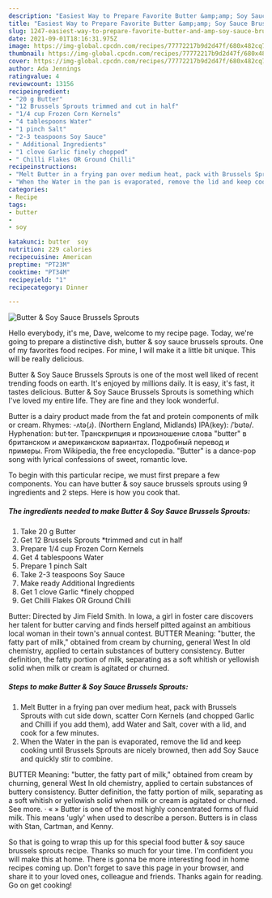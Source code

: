 ```yaml
---
description: "Easiest Way to Prepare Favorite Butter &amp;amp; Soy Sauce Brussels Sprouts"
title: "Easiest Way to Prepare Favorite Butter &amp;amp; Soy Sauce Brussels Sprouts"
slug: 1247-easiest-way-to-prepare-favorite-butter-and-amp-soy-sauce-brussels-sprouts
date: 2021-09-01T18:16:31.975Z
image: https://img-global.cpcdn.com/recipes/77772217b9d2d47f/680x482cq70/butter-soy-sauce-brussels-sprouts-recipe-main-photo.jpg
thumbnail: https://img-global.cpcdn.com/recipes/77772217b9d2d47f/680x482cq70/butter-soy-sauce-brussels-sprouts-recipe-main-photo.jpg
cover: https://img-global.cpcdn.com/recipes/77772217b9d2d47f/680x482cq70/butter-soy-sauce-brussels-sprouts-recipe-main-photo.jpg
author: Ada Jennings
ratingvalue: 4
reviewcount: 13156
recipeingredient:
- "20 g Butter"
- "12 Brussels Sprouts trimmed and cut in half"
- "1/4 cup Frozen Corn Kernels"
- "4 tablespoons Water"
- "1 pinch Salt"
- "2-3 teaspoons Soy Sauce"
- " Additional Ingredients"
- "1 clove Garlic finely chopped"
- " Chilli Flakes OR Ground Chilli"
recipeinstructions:
- "Melt Butter in a frying pan over medium heat, pack with Brussels Sprouts with cut side down, scatter Corn Kernels (and chopped Garlic and Chilli if you add them), add Water and Salt, cover with a lid, and cook for a few minutes."
- "When the Water in the pan is evaporated, remove the lid and keep cooking until Brussels Sprouts are nicely browned, then add Soy Sauce and quickly stir to combine."
categories:
- Recipe
tags:
- butter
- 
- soy

katakunci: butter  soy 
nutrition: 229 calories
recipecuisine: American
preptime: "PT23M"
cooktime: "PT34M"
recipeyield: "1"
recipecategory: Dinner

---
```



![Butter &amp; Soy Sauce Brussels Sprouts](https://img-global.cpcdn.com/recipes/77772217b9d2d47f/680x482cq70/butter-soy-sauce-brussels-sprouts-recipe-main-photo.jpg)

Hello everybody, it's me, Dave, welcome to my recipe page. Today, we're going to prepare a distinctive dish, butter &amp; soy sauce brussels sprouts. One of my favorites food recipes. For mine, I will make it a little bit unique. This will be really delicious.

Butter &amp; Soy Sauce Brussels Sprouts is one of the most well liked of recent trending foods on earth. It's enjoyed by millions daily. It is easy, it's fast, it tastes delicious. Butter &amp; Soy Sauce Brussels Sprouts is something which I've loved my entire life. They are fine and they look wonderful.

Butter is a dairy product made from the fat and protein components of milk or cream. Rhymes: -ʌtə(ɹ). (Northern England, Midlands) IPA(key): /ˈbʊtə/. Hyphenation: but‧ter. Транскрипция и произношение слова &#34;butter&#34; в британском и американском вариантах. Подробный перевод и примеры. From Wikipedia, the free encyclopedia. &#34;Butter&#34; is a dance-pop song with lyrical confessions of sweet, romantic love.


To begin with this particular recipe, we must first prepare a few components. You can have butter &amp; soy sauce brussels sprouts using 9 ingredients and 2 steps. Here is how you cook that.

<!--inarticleads1-->

##### The ingredients needed to make Butter &amp; Soy Sauce Brussels Sprouts:

1. Take 20 g Butter
1. Get 12 Brussels Sprouts *trimmed and cut in half
1. Prepare 1/4 cup Frozen Corn Kernels
1. Get 4 tablespoons Water
1. Prepare 1 pinch Salt
1. Take 2-3 teaspoons Soy Sauce
1. Make ready  Additional Ingredients
1. Get 1 clove Garlic *finely chopped
1. Get  Chilli Flakes OR Ground Chilli


Butter: Directed by Jim Field Smith. In Iowa, a girl in foster care discovers her talent for butter carving and finds herself pitted against an ambitious local woman in their town&#39;s annual contest. BUTTER Meaning: &#34;butter, the fatty part of milk,&#34; obtained from cream by churning, general West In old chemistry, applied to certain substances of buttery consistency. Butter definition, the fatty portion of milk, separating as a soft whitish or yellowish solid when milk or cream is agitated or churned. 

<!--inarticleads2-->

##### Steps to make Butter &amp; Soy Sauce Brussels Sprouts:

1. Melt Butter in a frying pan over medium heat, pack with Brussels Sprouts with cut side down, scatter Corn Kernels (and chopped Garlic and Chilli if you add them), add Water and Salt, cover with a lid, and cook for a few minutes.
1. When the Water in the pan is evaporated, remove the lid and keep cooking until Brussels Sprouts are nicely browned, then add Soy Sauce and quickly stir to combine.


BUTTER Meaning: &#34;butter, the fatty part of milk,&#34; obtained from cream by churning, general West In old chemistry, applied to certain substances of buttery consistency. Butter definition, the fatty portion of milk, separating as a soft whitish or yellowish solid when milk or cream is agitated or churned. See more. · « » Butter is one of the most highly concentrated forms of fluid milk. This means &#39;ugly&#39; when used to describe a person. Butters is in class with Stan, Cartman, and Kenny. 

So that is going to wrap this up for this special food butter &amp; soy sauce brussels sprouts recipe. Thanks so much for your time. I'm confident you will make this at home. There is gonna be more interesting food in home recipes coming up. Don't forget to save this page in your browser, and share it to your loved ones, colleague and friends. Thanks again for reading. Go on get cooking!
